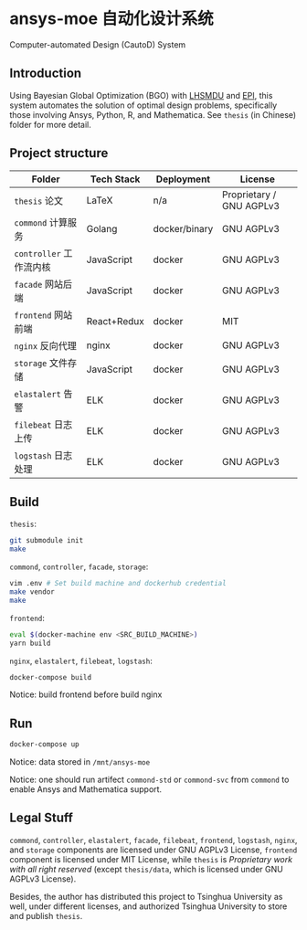 # ansys-moe 自动化设计系统

Computer-automated Design (CautoD) System

## Introduction

Using Bayesian Global Optimization (BGO) with [LHSMDU](https://github.com/sahilm89/lhsmdu) and [EPI](https://github.com/sc932/Thesis),
this system automates the solution of optimal design problems,
specifically those involving Ansys, Python, R, and Mathematica.
See `thesis` (in Chinese) folder for more detail.

## Project structure

| Folder | Tech Stack | Deployment | License |
| --- | --- | --- | --- |
| `thesis` 论文 | LaTeX | n/a | Proprietary / GNU AGPLv3 |
| `commond` 计算服务 | Golang | docker/binary | GNU AGPLv3 |
| `controller` 工作流内核 | JavaScript | docker | GNU AGPLv3 |
| `facade` 网站后端 | JavaScript | docker | GNU AGPLv3 |
| `frontend` 网站前端 | React+Redux | docker | MIT |
| `nginx` 反向代理 | nginx | docker | GNU AGPLv3 |
| `storage` 文件存储 | JavaScript | docker | GNU AGPLv3 |
| `elastalert` 告警 | ELK | docker | GNU AGPLv3 |
| `filebeat` 日志上传 | ELK | docker | GNU AGPLv3 |
| `logstash` 日志处理 | ELK | docker | GNU AGPLv3 |

## Build

`thesis`:
```bash
git submodule init
make
```

`commond`, `controller`, `facade`, `storage`:
```bash
vim .env # Set build machine and dockerhub credential
make vendor
make
```

`frontend`:
```bash
eval $(docker-machine env <SRC_BUILD_MACHINE>)
yarn build
```

`nginx`, `elastalert`, `filebeat`, `logstash`:
```bash
docker-compose build
```

Notice: build frontend before build nginx

## Run

```bash
docker-compose up
```

Notice: data stored in `/mnt/ansys-moe`

Notice: one should run artifect `commond-std` or `commond-svc`
from `commond` to enable Ansys and Mathematica support.

## Legal Stuff

`commond`, `controller`, `elastalert`, `facade`, `filebeat`, `frontend`, `logstash`, `nginx`, and `storage` components are licensed under GNU AGPLv3 License,
`frontend` component is licensed under MIT License,
while `thesis` is *Proprietary work with all right reserved* (except `thesis/data`, which is licensed under GNU AGPLv3 License).

Besides, the author has distributed this project to Tsinghua University as well, under different licenses, and authorized Tsinghua University to store and publish `thesis`.


